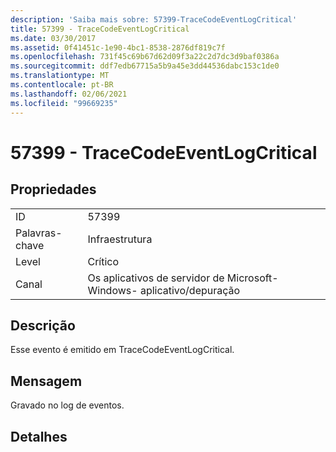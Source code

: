 ```yaml
---
description: 'Saiba mais sobre: 57399-TraceCodeEventLogCritical'
title: 57399 - TraceCodeEventLogCritical
ms.date: 03/30/2017
ms.assetid: 0f41451c-1e90-4bc1-8538-2876df819c7f
ms.openlocfilehash: 731f45c69b67d62d09f3a22c2d7dc3d9baf0386a
ms.sourcegitcommit: ddf7edb67715a5b9a45e3dd44536dabc153c1de0
ms.translationtype: MT
ms.contentlocale: pt-BR
ms.lasthandoff: 02/06/2021
ms.locfileid: "99669235"
---
```

# <a name="57399---tracecodeeventlogcritical"></a>57399 - TraceCodeEventLogCritical

## <a name="properties"></a>Propriedades  
  
|||  
|-|-|  
|ID|57399|  
|Palavras-chave|Infraestrutura|  
|Level|Crítico|  
|Canal|Os aplicativos de servidor de Microsoft-Windows- aplicativo/depuração|  
  
## <a name="description"></a>Descrição  

 Esse evento é emitido em TraceCodeEventLogCritical.  
  
## <a name="message"></a>Mensagem  

 Gravado no log de eventos.  
  
## <a name="details"></a>Detalhes
